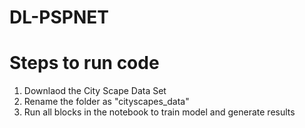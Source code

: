 # DL-PSPNET

# Steps to run code

1) Downlaod the City Scape Data Set
2) Rename the folder as "cityscapes_data"
3) Run all blocks in the notebook to train model and generate results
